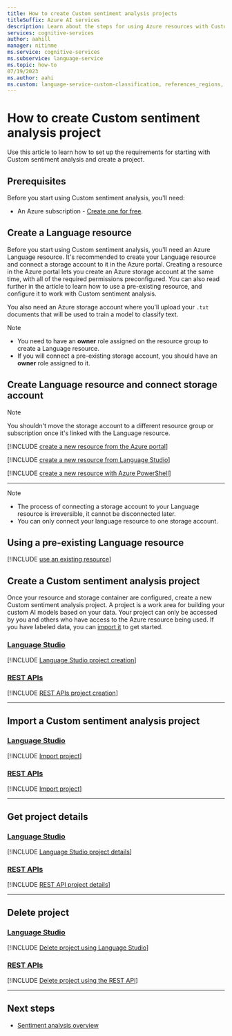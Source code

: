 ```yaml
---
title: How to create Custom sentiment analysis projects
titleSuffix: Azure AI services
description: Learn about the steps for using Azure resources with Custom sentiment analysis.
services: cognitive-services
author: aahill
manager: nitinme
ms.service: cognitive-services
ms.subservice: language-service
ms.topic: how-to
07/19/2023
ms.author: aahi
ms.custom: language-service-custom-classification, references_regions, ignite-fall-2021, event-tier1-build-2022
---
```


# How to create Custom sentiment analysis project

Use this article to learn how to set up the requirements for starting with Custom sentiment analysis and create a project.

## Prerequisites

Before you start using Custom sentiment analysis, you'll need:

* An Azure subscription - [Create one for free](https://azure.microsoft.com/free/cognitive-services).

## Create a Language resource 

Before you start using Custom sentiment analysis, you'll need an Azure Language resource. It's recommended to create your Language resource and connect a storage account to it in the Azure portal. Creating a resource in the Azure portal lets you create an Azure storage account at the same time, with all of the required permissions preconfigured. You can also read further in the article to learn how to use a pre-existing resource, and configure it to work with Custom sentiment analysis.

You also need an Azure storage account where you'll upload your `.txt` documents that will be used to train a model to classify text.

> [!NOTE]
>  * You need to have an **owner** role assigned on the resource group to create a Language resource.
>  * If you will connect a pre-existing storage account, you should have an **owner** role assigned to it.

## Create Language resource and connect storage account


> [!Note]
> You shouldn't move the storage account to a different resource group or subscription once it's linked with the Language resource.

[!INCLUDE [create a new resource from the Azure portal](../../../includes/custom/resource-creation-azure-portal.md)]

[!INCLUDE [create a new resource from Language Studio](../../../includes/custom/resource-creation-language-studio.md)]

[!INCLUDE [create a new resource with Azure PowerShell](../../../includes/custom/resource-creation-powershell.md)]


---

> [!NOTE]
> * The process of connecting a storage account to your Language resource is irreversible, it cannot be disconnected later.
> * You can only connect your language resource to one storage account.

## Using a pre-existing Language resource

[!INCLUDE [use an existing resource](../../../includes/custom/use-pre-existing-resource.md)]


## Create a Custom sentiment analysis project

Once your resource and storage container are configured, create a new Custom sentiment analysis project. A project is a work area for building your custom AI models based on your data. Your project can only be accessed by you and others who have access to the Azure resource being used. If you have labeled data, you can [import it](#import-a-custom-sentiment-analysis-project) to get started.

### [Language Studio](#tab/studio)

[!INCLUDE [Language Studio project creation](../../../includes/custom/language-studio/create-project.md)]


### [REST APIs](#tab/apis)

[!INCLUDE [REST APIs project creation](../../includes/custom/rest-api/create-project.md)]

---

## Import a Custom sentiment analysis project

<!--If you have already labeled data, you can use it to get started with the service. Make sure that your labeled data follows the [accepted data formats](../concepts/data-formats.md).-->

### [Language Studio](#tab/studio)

[!INCLUDE [Import project](../../../includes/custom/language-studio/import-project.md)]

### [REST APIs](#tab/apis)

[!INCLUDE [Import project](../../includes/custom/rest-api/import-project.md)]

---

## Get project details

### [Language Studio](#tab/studio)

[!INCLUDE [Language Studio project details](../../../includes/custom/language-studio/project-details.md)]

### [REST APIs](#tab/apis)

[!INCLUDE [REST API project details](../../includes/custom/rest-api/project-details.md)]

---

## Delete project

### [Language Studio](#tab/studio)

[!INCLUDE [Delete project using Language Studio](../../../includes/custom/language-studio/delete-project.md)]

### [REST APIs](#tab/apis)

[!INCLUDE [Delete project using the REST API](../../includes/custom/rest-api/delete-project.md)]

---

## Next steps

* [Sentiment analysis overview](../../overview.md)
<!--* You should have an idea of the [project schema](design-schema.md) you will use to label your data.

* After your project is created, you can start [labeling your data](tag-data.md), which will inform your text classification model how to interpret text, and is used for training and evaluation.-->
